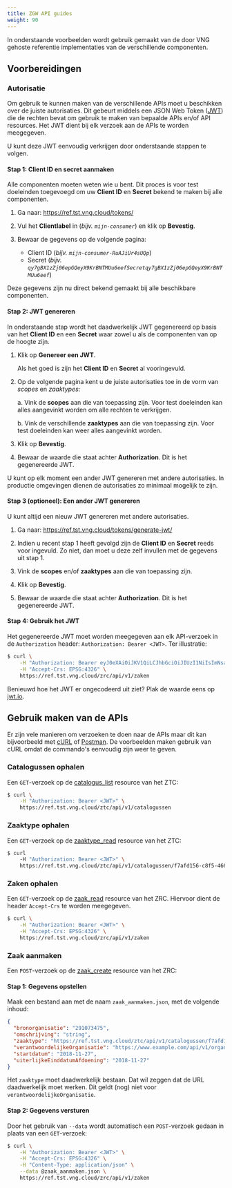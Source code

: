 ```yaml
---
title: ZGW API guides
weight: 90
---
```


In onderstaande voorbeelden wordt gebruik gemaakt van de door VNG gehoste
referentie implementaties van de verschillende componenten.

## Voorbereidingen


### Autorisatie

Om gebruik te kunnen maken van de verschillende APIs moet u beschikken over de
juiste autorisaties. Dit gebeurt middels een JSON Web Token ([JWT][jwt]) die de 
rechten bevat om gebruik te maken van bepaalde APIs en/of API resources. Het
JWT dient bij elk verzoek aan de APIs te worden meegegeven.

U kunt deze JWT eenvoudig verkrijgen door onderstaande stappen te volgen.


#### Stap 1: Client ID en secret aanmaken

Alle componenten moeten weten wie u bent. Dit proces is voor test doeleinden 
toegevoegd om uw **Client ID** en **Secret** bekend te maken bij alle 
componenten.

1. Ga naar: https://ref.tst.vng.cloud/tokens/

2. Vul het **Clientlabel** in (_bijv. `mijn-consumer`_) en klik op **Bevestig**.

3. Bewaar de gegevens op de volgende pagina:
   
   * Client ID (_bijv. `mijn-consumer-RuAJiUr4sUQp`_)
   * Secret (_bijv. `qy7gBX1zZj06epGQeyX9KrBNTMUu6eefSecretqy7gBX1zZj06epGQeyX9KrBNTMUu6eef`_)

Deze gegevens zijn nu direct bekend gemaakt bij alle beschikbare componenten.


#### Stap 2: JWT genereren

In onderstaande stap wordt het daadwerkelijk JWT gegenereerd op basis van het
**Client ID** en een **Secret** waar zowel u als de componenten van op de
hoogte zijn.

1. Klik op **Genereer een JWT**.

   Als het goed is zijn het **Client ID** en **Secret** al vooringevuld.
         
2. Op de volgende pagina kent u de juiste autorisaties toe in de vorm van 
   *scopes* en *zaaktypes*:

   a. Vink de **scopes** aan die van toepassing zijn. Voor test doeleinden kan
      alles aangevinkt worden om alle rechten te verkrijgen.
      
   b. Vink de verschillende **zaaktypes** aan die van toepassing zijn. Voor
      test doeleinden kan weer alles aangevinkt worden.

3.  Klik op **Bevestig**.

4. Bewaar de waarde die staat achter **Authorization**. Dit is het gegenereerde
   JWT.

U kunt op elk moment een ander JWT genereren met andere autorisaties. In
productie omgevingen dienen de autorisaties zo minimaal mogelijk te zijn.


#### Stap 3 (optioneel): Een ander JWT genereren

U kunt altijd een nieuw JWT genereren met andere autorisaties.

1. Ga naar: https://ref.tst.vng.cloud/tokens/generate-jwt/

2. Indien u recent stap 1 heeft gevolgd zijn de **Client ID** en **Secret**
   reeds voor ingevuld. Zo niet, dan moet u deze zelf invullen met de gegevens
   uit stap 1.

3. Vink de **scopes** en/of **zaaktypes** aan die van toepassing zijn.

4. Klik op **Bevestig**.

5. Bewaar de waarde die staat achter **Authorization**. Dit is het gegenereerde
   JWT.


#### Stap 4: Gebruik het JWT

Het gegenereerde JWT moet worden meegegeven aan elk API-verzoek in de 
`Authorization` header: `Authorization: Bearer <JWT>`. Ter illustratie:

```bash
$ curl \
    -H "Authorization: Bearer eyJ0eXAiOiJKV1QiLCJhbGciOiJIUzI1NiIsImNsaWVudF9pZGVudGlmaWVyIjoiam9lcmktUnVBSmlVcjRzVVFwIn0.eyJpc3MiOiJtaWpuLWNvbnN1bWVyLVJ1QUppVXI0c1VRcCIsImlhdCI6MTU0MzIzNjU5NSwiemRzIjp7InNjb3BlcyI6WyJ6ZHMuc2NvcGVzLnN0YXR1c3Nlbi50b2V2b2VnZW4iLCJ6ZHMuc2NvcGVzLnpha2VuLmFhbm1ha2VuIiwiemRzLnNjb3Blcy56YWtlbi5sZXplbiJdLCJ6YWFrdHlwZXMiOlsiaHR0cHM6Ly9yZWYudHN0LnZuZy5jbG91ZC96dGMvYXBpL3YxL2NhdGFsb2d1c3Nlbi9mN2FmZDE1Ni1jOGY1LTQ2NjYtYjhiNS0yOGE0YTliNWRmYzcvemFha3R5cGVuLzAxMTlkZDRlLTdiZTktNDc3ZS1iY2NmLTc1MDIzYjE0NTNjMSJdfX0.RO_1PpH9DEvWIvwN2SyPQDBvJlgNc-EMVJaX6AHkfP8" \
    -H "Accept-Crs: EPSG:4326" \
    https://ref.tst.vng.cloud/zrc/api/v1/zaken
```

   
Benieuwd hoe het JWT er ongecodeerd uit ziet? Plak de waarde eens op
[jwt.io][jwt].

[jwt]: https://jwt.io/


## Gebruik maken van de APIs

Er zijn vele manieren om verzoeken te doen naar de APIs maar dit kan 
bijvoorbeeld met [cURL][curl-download] of [Postman][postman-download]. De 
voorbeelden maken gebruik van cURL omdat de commando's eenvoudig zijn weer te
geven.

[curl-download]: https://curl.haxx.se/download
[postman-download]: https://www.getpostman.com/apps


### Catalogussen ophalen

Een `GET`-verzoek op de [catalogus_list][catalogus_list] resource van het ZTC:

[catalogus_list]: https://ref.tst.vng.cloud/ztc/api/v1/schema/#operation/catalogus_list 

```bash
$ curl \
    -H "Authorization: Bearer <JWT>" \
    https://ref.tst.vng.cloud/ztc/api/v1/catalogussen
```

### Zaaktype ophalen

Een `GET`-verzoek op de [zaaktype_read][zaaktype_read] resource van het ZTC:

[zaaktype_read]: https://ref.tst.vng.cloud/ztc/api/v1/schema/#operation/zaaktype_read

```bash
$ curl 
    -H "Authorization: Bearer <JWT>" \
    https://ref.tst.vng.cloud/ztc/api/v1/catalogussen/f7afd156-c8f5-4666-b8b5-28a4a9b5dfc7/zaaktypen/0119dd4e-7be9-477e-bccf-75023b1453c1
```

### Zaken ophalen

Een `GET`-verzoek op de [zaak_read][zaak_read] resource van het ZRC. Hiervoor
dient de header `Accept-Crs` te worden meegegeven.

[zaak_read]: https://ref.tst.vng.cloud/zrc/api/v1/schema/#operation/zaak_read

```bash
$ curl \
    -H "Authorization: Bearer <JWT>" \
    -H "Accept-Crs: EPSG:4326" \
    https://ref.tst.vng.cloud/zrc/api/v1/zaken
```

### Zaak aanmaken

Een `POST`-verzoek op de [zaak_create][zaak_create] resource van het ZRC:

[zaak_create]: https://ref.tst.vng.cloud/zrc/api/v1/schema/#operation/zaak_create

#### Stap 1: Gegevens opstellen

Maak een bestand aan met de naam `zaak_aanmaken.json`, met de volgende inhoud:

```json
{
  "bronorganisatie": "291073475",
  "omschrijving": "string",
  "zaaktype": "https://ref.tst.vng.cloud/ztc/api/v1/catalogussen/f7afd156-c8f5-4666-b8b5-28a4a9b5dfc7/zaaktypen/0119dd4e-7be9-477e-bccf-75023b1453c1",
  "verantwoordelijkeOrganisatie": "https://www.example.com/api/v1/organisaties/12345",
  "startdatum": "2018-11-27",
  "uiterlijkeEinddatumAfdoening": "2018-11-27"
}
```

Het `zaaktype` moet daadwerkelijk bestaan. Dat wil zeggen dat de URL 
daadwerkelijk moet werken. Dit geldt (nog) niet voor 
`verantwoordelijkeOrganisatie`.

#### Stap 2: Gegevens versturen

Door het gebruik van `--data` wordt automatisch een `POST`-verzoek gedaan in
plaats van een `GET`-verzoek:

```bash
$ curl \
    -H "Authorization: Bearer <JWT>" \
    -H "Accept-Crs: EPSG:4326" \
    -H "Content-Type: application/json" \
    --data @zaak_aanmaken.json \
    https://ref.tst.vng.cloud/zrc/api/v1/zaken
```
